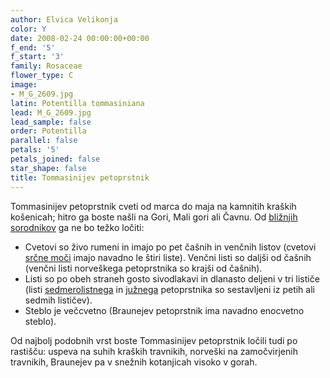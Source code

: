 ```yaml
---
author: Elvica Velikonja
color: Y
date: 2008-02-24 00:00:00+00:00
f_end: '5'
f_start: '3'
family: Rosaceae
flower_type: C
image:
- M_G_2609.jpg
latin: Potentilla tommasiniana
lead: M_G_2609.jpg
lead_sample: false
order: Potentilla
parallel: false
petals: '5'
petals_joined: false
star_shape: false
title: Tommasinijev petoprstnik
---
```

Tommasinijev petoprstnik cveti od marca do maja na kamnitih kraških košenicah; hitro ga boste našli na Gori, Mali gori ali Čavnu. Od [bližnjih sorodnikov](../genus/potentilla/) ga ne bo težko ločiti:

-   Cvetovi so živo rumeni in imajo po pet čašnih in venčnih listov (cvetovi [srčne moči](../potentillaerecta/) imajo navadno le štiri liste). Venčni listi so daljši od čašnih (venčni listi norveškega petoprstnika so krajši od čašnih).
-   Listi so po obeh straneh gosto sivodlakavi in dlanasto deljeni v tri lističe (listi [sedmerolistnega](../potentillaheptaphylla/) in [južnega](../potentillaaustralis/) petoprstnika so sestavljeni iz petih ali sedmih lističev).
-   Steblo je večcvetno (Braunejev petoprstnik ima navadno enocvetno steblo).

Od najbolj podobnih vrst boste Tommasinijev petoprstnik ločili tudi po rastišču: uspeva na suhih kraških travnikih, norveški na zamočvirjenih travnikih, Braunejev pa v snežnih kotanjicah visoko v gorah.
